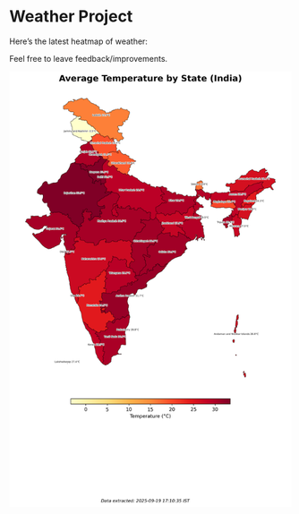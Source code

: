 # Weather Project

Here’s the latest heatmap of weather:

Feel free to leave feedback/improvements.

![India Heatmap](docs/assets/india_heatmap.png?v=CD4135)
